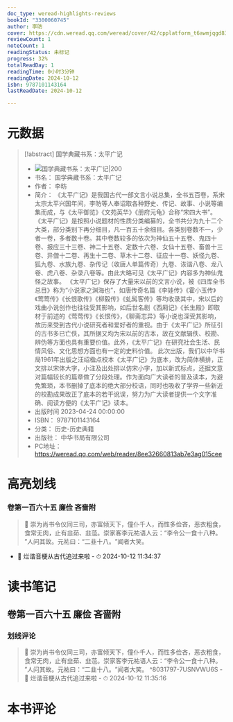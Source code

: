```yaml
---
doc_type: weread-highlights-reviews
bookId: "3300060745"
author: 李昉
cover: https://cdn.weread.qq.com/weread/cover/42/cpplatform_t6awmjqgd83wypqheehdqc/t7_cpplatform_t6awmjqgd83wypqheehdqc1685960696.jpg
reviewCount: 1
noteCount: 1
readingStatus: 未标记
progress: 32%
totalReadDay: 1
readingTime: 0小时3分钟
readingDate: 2024-10-12
isbn: 9787101143164
lastReadDate: 2024-10-12

---
```

# 元数据
> [!abstract] 国学典藏书系：太平广记
> - ![ 国学典藏书系：太平广记|200](https://cdn.weread.qq.com/weread/cover/42/cpplatform_t6awmjqgd83wypqheehdqc/t7_cpplatform_t6awmjqgd83wypqheehdqc1685960696.jpg)
> - 书名： 国学典藏书系：太平广记
> - 作者： 李昉
> - 简介： 《太平广记》是我国古代一部文言小说总集，全书五百卷，系宋太宗太平兴国年间，李昉等人奉诏取各种野史、传记、故事、小说等编集而成，与《太平御览》《文苑英华》《册府元龟》合称“宋四大书”。
《太平广记》是按照小说题材的性质分类编纂的，全书共分为九十二个大类，部分类别下再分细目，凡一百五十余细目。各类别卷数不一，少者一卷，多者数十卷。其中卷数较多的依次为神仙五十五卷、鬼四十卷、报应三十三卷、神二十五卷、定数十六卷、女仙十五卷、畜兽十三卷、异僧十二卷、再生十二卷、草木十二卷、征应十一卷、妖怪九卷、狐九卷、水族九卷、杂传记（收唐人单篇传奇）九卷、诙谐八卷、龙八卷、虎八卷、杂录八卷等。由此大略可见《太平广记》内容多为神仙鬼怪之故事。
《太平广记》保存了大量宋以前的文言小说，被《四库全书总目》称为“小说家之渊海也”，如唐传奇名篇《李娃传》《霍小玉传》《莺莺传》《长恨歌传》《柳毅传》《虬髯客传》等均收录其中，宋以后的戏曲小说创作也往往受其影响，如后世名剧《西厢记》《长生殿》即取材于前述的《莺莺传》《长恨传》，《聊斋志异》等小说也深受其影响，故历来受到古代小说研究者和爱好者的重视。由于《太平广记》所征引的古书多已亡佚，其所据又均为宋以前的古本，故在文献辑佚、校勘、辨伪等方面也具有重要价值。此外，《太平广记》在研究社会生活、民情风俗、文化思想方面也有一定的史料价值。
此次出版，我们以中华书局1961年出版之汪绍楹点校本《太平广记》为底本，改为简体横排，正文排以宋体大字，小注及出处排以仿宋小字，加以新式标点，还据文意对篇幅较长的篇章做了分段处理。作为面向广大读者的普及读本，为避免繁琐，本书删掉了底本的绝大部分校语，同时也吸收了学界一些新近的校勘成果改正了底本的若干讹误，努力为广大读者提供一个文字准确、阅读方便的《太平广记》读本。
> - 出版时间 2023-04-24 00:00:00
> - ISBN： 9787101143164
> - 分类： 历史-历史典籍
> - 出版社： 中华书局有限公司
> - PC地址：https://weread.qq.com/web/reader/8ee32660813ab7e3ag015cee

# 高亮划线

### 卷第一百六十五 廉俭 吝啬附

> 📌  崇为尚书令仪同三司，亦富倾天下，僮仆千人，而性多俭吝，恶衣粗食，食常无肉，止有韭茹、韭菹。崇家客李元祐语人云：​“李令公一食十八种。​”人问其故。元祐曰：​“二韭十八。​”闻者大笑。 
- 💭 烂谐音梗从古代追过来啦 - ⏱ 2024-10-12 11:34:37 

# 读书笔记

## 卷第一百六十五 廉俭 吝啬附

### 划线评论
> 📌 崇为尚书令仪同三司，亦富倾天下，僮仆千人，而性多俭吝，恶衣粗食，食常无肉，止有韭茹、韭菹。崇家客李元祐语人云：​“李令公一食十八种。​”人问其故。元祐曰：​“二韭十八。​”闻者大笑。  ^8031797-7USNVWU6S
    - 💭 烂谐音梗从古代追过来啦
    - ⏱ 2024-10-12 11:35:16
   
# 本书评论
